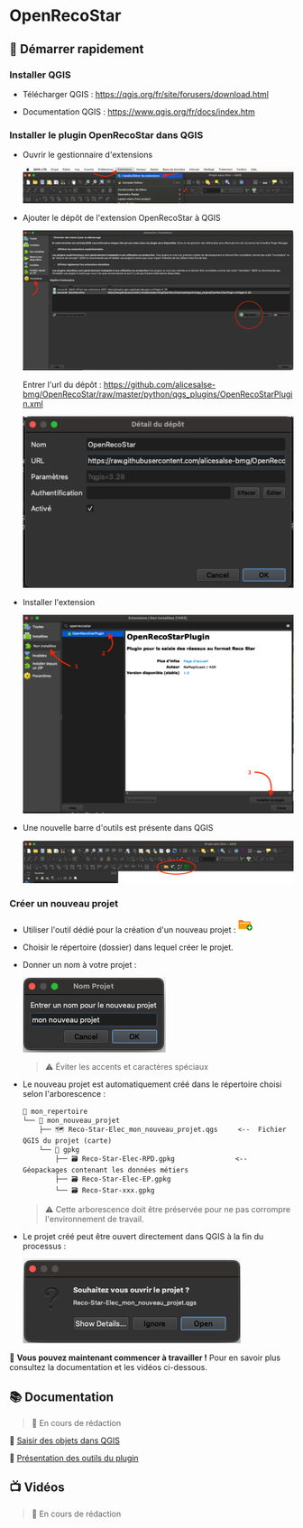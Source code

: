 # OpenRecoStar

## 🚀 Démarrer rapidement

### Installer QGIS

* Télécharger QGIS : https://qgis.org/fr/site/forusers/download.html

* Documentation QGIS : https://www.qgis.org/fr/docs/index.htm


### Installer le plugin OpenRecoStar dans QGIS

* Ouvrir le gestionnaire d'extensions

  ![img](./img/gestion-extension.png)


* Ajouter le dépôt de l'extension OpenRecoStar à QGIS

  ![img](./img/depot-extension-1.png)

  Entrer l'url du dépôt : https://github.com/alicesalse-bmg/OpenRecoStar/raw/master/python/qgs_plugins/OpenRecoStarPlugin.xml

  ![img](./img/depot-extension-2.png)

* Installer l'extension

  ![img](./img/install-extension1.png)

* Une nouvelle barre d'outils est présente dans QGIS

  ![img](./img/barre-outils.png)


### Créer un nouveau projet

* Utiliser l'outil dédié pour la création d'un nouveau projet : <img src="https://github.com/alicesalse-bmg/OpenRecoStarPlugin/raw/master/icons/NewProjet.png"  width="25">

* Choisir le répertoire (dossier) dans lequel créer le projet.

* Donner un nom à votre projet :

  ![img](./img/nommer-new-projet.png)

  > ⚠️  Éviter les accents et caractères spéciaux

* Le nouveau projet est automatiquement créé dans le répertoire choisi selon l'arborescence :

  ```
  📁 mon_repertoire
  └── 📁 mon_nouveau_projet
      ├── 🗺 Reco-Star-Elec_mon_nouveau_projet.qgs     <--  Fichier QGIS du projet (carte)
      └── 📁 gpkg
          ├── 🗃 Reco-Star-Elec-RPD.gpkg               <--  Géopackages contenant les données métiers
          ├── 🗃 Reco-Star-Elec-EP.gpkg
          └── 🗃 Reco-Star-xxx.gpkg
  ```

  > ⚠️  Cette arborescence doit être préservée pour ne pas corrompre l'environnement de travail.

* Le projet créé peut être ouvert directement dans QGIS à la fin du processus :

  ![img](./img/ouvrir-new-projet.png)


🎉 __Vous pouvez maintenant commencer à travailler !__
Pour en savoir plus consultez la documentation et les vidéos ci-dessous.

## 📚 Documentation

> 🚧 En cours de rédaction

📖 [Saisir des objets dans QGIS](./doc/Saisie-Qgis.md#saisir-des-objets-dans-qgis)

📖 [Présentation des outils du plugin](./doc/Outils_du_plugin.md#présentation-du-plugin-qgis)

## 📺 Vidéos

> 🚧 En cours de rédaction
